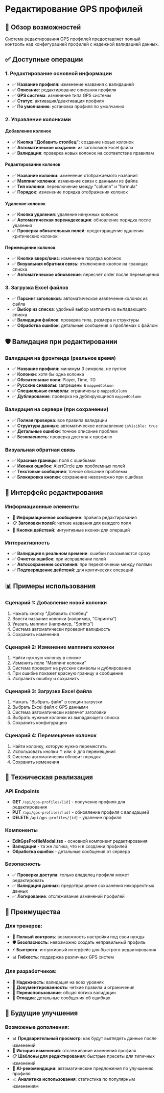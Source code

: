 # Редактирование GPS профилей

## 🎯 Обзор возможностей

Система редактирования GPS профилей предоставляет полный контроль над конфигурацией профилей с надежной валидацией данных.

## ✅ Доступные операции

### **1. Редактирование основной информации**
- ✅ **Название профиля**: изменение названия с валидацией
- ✅ **Описание**: редактирование описания профиля
- ✅ **GPS система**: изменение типа GPS системы
- ✅ **Статус**: активация/деактивация профиля
- ✅ **По умолчанию**: установка профиля по умолчанию

### **2. Управление колонками**

#### **Добавление колонок**
- ✅ **Кнопка "Добавить столбец"**: создание новых колонок
- ✅ **Автоматическое создание**: из заголовков Excel файла
- ✅ **Валидация**: проверка новых колонок на соответствие правилам

#### **Редактирование колонок**
- ✅ **Название колонки**: изменение отображаемого названия
- ✅ **Маппинг колонки**: изменение связи с данными из файла
- ✅ **Тип колонки**: переключение между "column" и "formula"
- ✅ **Порядок**: изменение порядка отображения колонок

#### **Удаление колонок**
- ✅ **Кнопка удаления**: удаление ненужных колонок
- ✅ **Автоматическая переиндексация**: обновление порядка после удаления
- ✅ **Проверка обязательных полей**: предотвращение удаления критических колонок

#### **Перемещение колонок**
- ✅ **Кнопки вверх/вниз**: изменение порядка колонок
- ✅ **Визуальная обратная связь**: отключение кнопок на границах списка
- ✅ **Автоматическое обновление**: пересчет order после перемещения

### **3. Загрузка Excel файлов**
- ✅ **Парсинг заголовков**: автоматическое извлечение колонок из файла
- ✅ **Выбор из списка**: удобный выбор маппинга из выпадающего списка
- ✅ **Валидация файлов**: проверка типа, размера и структуры
- ✅ **Обработка ошибок**: детальные сообщения о проблемах с файлом

## 🛡️ Валидация при редактировании

### **Валидация на фронтенде (реальное время)**
- ✅ **Название профиля**: минимум 3 символа, не пустое
- ✅ **Колонки**: хотя бы одна колонка
- ✅ **Обязательные поля**: Player, Time, TD
- ✅ **Русские символы**: запрещены в `mappedColumn`
- ✅ **Специальные символы**: ограничены в `mappedColumn`
- ✅ **Дублирование**: проверка на дублирующиеся `mappedColumn`

### **Валидация на сервере (при сохранении)**
- ✅ **Полная проверка**: все правила валидации
- ✅ **Структура данных**: автоматическое исправление `isVisible: true`
- ✅ **Детальные ошибки**: точное описание проблем
- ✅ **Безопасность**: проверка доступа к профилю

### **Визуальная обратная связь**
- ✅ **Красные границы**: поля с ошибками
- ✅ **Иконки ошибок**: AlertCircle для проблемных полей
- ✅ **Текстовые сообщения**: точное описание проблемы
- ✅ **Блокировка кнопки**: сохранение невозможно при ошибках

## 🎨 Интерфейс редактирования

### **Информационные элементы**
- 🔵 **Информационное сообщение**: правила редактирования
- 📋 **Заголовки полей**: четкие названия для каждого поля
- 🔄 **Кнопки действий**: интуитивные иконки для операций

### **Интерактивность**
- ✅ **Валидация в реальном времени**: ошибки показываются сразу
- ✅ **Очистка ошибок**: при исправлении полей
- ✅ **Автосохранение состояния**: при переключении между полями
- ✅ **Подтверждение действий**: для критических операций

## 📊 Примеры использования

### **Сценарий 1: Добавление новой колонки**
1. Нажать кнопку "Добавить столбец"
2. Ввести название колонки (например, "Спринты")
3. Указать маппинг (например, "Sprints")
4. Система автоматически проверит валидность
5. Сохранить изменения

### **Сценарий 2: Изменение маппинга колонки**
1. Найти нужную колонку в списке
2. Изменить поле "Маппинг колонки"
3. Система проверит на русские символы и дублирование
4. При ошибке покажет красную границу и сообщение
5. Исправить ошибку и сохранить

### **Сценарий 3: Загрузка Excel файла**
1. Нажать "Выбрать файл" в секции загрузки
2. Выбрать Excel файл с GPS данными
3. Система автоматически извлечет заголовки
4. Выбрать нужные колонки из выпадающего списка
5. Сохранить конфигурацию

### **Сценарий 4: Перемещение колонок**
1. Найти колонку, которую нужно переместить
2. Использовать кнопки ↑ или ↓ для перемещения
3. Система автоматически обновит порядок
4. Сохранить изменения

## 🔧 Техническая реализация

### **API Endpoints**
- **GET** `/api/gps-profiles/[id]` - получение профиля для редактирования
- **PUT** `/api/gps-profiles/[id]` - обновление профиля с валидацией
- **DELETE** `/api/gps-profiles/[id]` - удаление профиля

### **Компоненты**
- **EditGpsProfileModal.tsx** - основной компонент редактирования
- **Валидация** - та же логика, что и в создании профилей
- **Обработка ошибок** - детальные сообщения от сервера

### **Безопасность**
- ✅ **Проверка доступа**: только владелец профиля может редактировать
- ✅ **Валидация данных**: предотвращение сохранения некорректных данных
- ✅ **Логирование**: отслеживание изменений профилей

## 🚀 Преимущества

### **Для тренеров:**
- 🎯 **Полный контроль**: возможность настройки под свои нужды
- 🛡️ **Безопасность**: невозможно создать неправильный профиль
- ⚡ **Быстрота**: интуитивный интерфейс для быстрого редактирования
- 📊 **Гибкость**: поддержка различных GPS систем

### **Для разработчиков:**
- 🔧 **Надежность**: валидация на всех уровнях
- 📝 **Документированность**: четкие правила и ограничения
- 🔄 **Переиспользование**: общая логика валидации
- 🐛 **Отладка**: детальные сообщения об ошибках

## 🔮 Будущие улучшения

### **Возможные дополнения:**
- 📊 **Предварительный просмотр**: как будут выглядеть данные после изменений
- 🔄 **История изменений**: отслеживание изменений профиля
- 📋 **Шаблоны для редактирования**: быстрые пресеты для типичных изменений
- 🤖 **AI-рекомендации**: автоматические предложения по улучшению профиля
- 📈 **Аналитика использования**: статистика по популярным изменениям 
